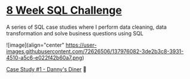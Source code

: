 # [8 Week SQL Challenge](https://8weeksqlchallenge.com/getting-started/)

A series of SQL case studies where I perform data cleaning, data transformation and solve business questions using SQL

![image](align="center" https://user-images.githubusercontent.com/72626506/137976082-3de2b3c8-3931-4510-a5c6-e022f42b60a7.png)

[ Case Study #1 - Danny's Diner](https://github.com/sebachiara88/8-Week-SQL-Challenge/tree/main/Case%20Study%20%231%20-%20Danny's%20Diner) 🍣

